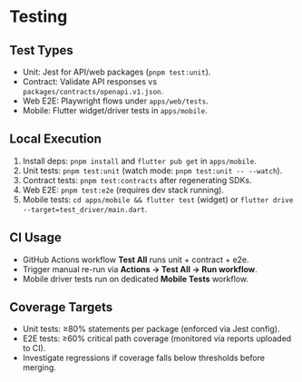 # Testing

## Test Types
- Unit: Jest for API/web packages (`pnpm test:unit`).
- Contract: Validate API responses vs `packages/contracts/openapi.v1.json`.
- Web E2E: Playwright flows under `apps/web/tests`.
- Mobile: Flutter widget/driver tests in `apps/mobile`.

## Local Execution
1. Install deps: `pnpm install` and `flutter pub get` in `apps/mobile`.
2. Unit tests: `pnpm test:unit` (watch mode: `pnpm test:unit -- --watch`).
3. Contract tests: `pnpm test:contracts` after regenerating SDKs.
4. Web E2E: `pnpm test:e2e` (requires dev stack running).
5. Mobile tests: `cd apps/mobile && flutter test` (widget) or `flutter drive --target=test_driver/main.dart`.

## CI Usage
- GitHub Actions workflow **Test All** runs unit + contract + e2e.
- Trigger manual re-run via **Actions → Test All → Run workflow**.
- Mobile driver tests run on dedicated **Mobile Tests** workflow.

## Coverage Targets
- Unit tests: ≥80% statements per package (enforced via Jest config).
- E2E tests: ≥60% critical path coverage (monitored via reports uploaded to CI).
- Investigate regressions if coverage falls below thresholds before merging.
